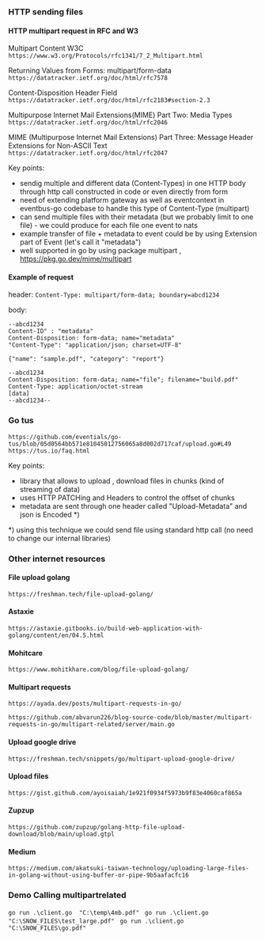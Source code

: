 ### HTTP sending files

#### HTTP multipart request in RFC and W3

Multipart Content W3C
`https://www.w3.org/Protocols/rfc1341/7_2_Multipart.html`

 Returning Values from Forms: multipart/form-data
`https://datatracker.ietf.org/doc/html/rfc7578`

Content-Disposition Header Field
`https://datatracker.ietf.org/doc/html/rfc2183#section-2.3`

 Multipurpose Internet Mail Extensions(MIME) Part Two: Media Types
`https://datatracker.ietf.org/doc/html/rfc2046`

  MIME (Multipurpose Internet Mail Extensions) Part Three:
              Message Header Extensions for Non-ASCII Text
`https://datatracker.ietf.org/doc/html/rfc2047`

Key points:
- sendig multiple and different data (Content-Types) in one HTTP body through http call constructed in code or even directly from form
- need of extending platform gateway as well as eventcontext in eventbus-go codebase to handle this type of Content-Type (multipart)
- can send multiple files with their metadata (but we probably limit to one file) - we could produce for each file one event to nats
- example transfer of file + metadata to event could be by using Extension part of Event (let's call it "metadata")
- well supported in go by using package multipart , https://pkg.go.dev/mime/multipart

#### Example of request
header:
`Content-Type: multipart/form-data; boundary=abcd1234`

body:
```
--abcd1234
Content-ID" : "metadata"
Content-Disposition: form-data; name="metadata"
"Content-Type": "application/json; charset=UTF-8"

{"name": "sample.pdf", "category": "report"}

--abcd1234
Content-Disposition: form-data; name="file"; filename="build.pdf"
Content-Type: application/octet-stream
[data]
--abcd1234--
```

### Go tus
`https://github.com/eventials/go-tus/blob/05d0564bb571e81045012756065a8d002d717caf/upload.go#L49`
`https://tus.io/faq.html`

Key points:
- library that allows to upload , download files in chunks (kind of streaming of data)
- uses HTTP PATCHing and Headers to control the offset of chunks
- metadata are sent through one header called "Upload-Metadata" and json is Encoded *)

*) using this technique we could send file using standard http call (no need to change our internal libraries)

### Other internet resources
#### File upload golang
`https://freshman.tech/file-upload-golang/`

#### Astaxie
`https://astaxie.gitbooks.io/build-web-application-with-golang/content/en/04.5.html`

#### Mohitcare
`https://www.mohitkhare.com/blog/file-upload-golang/`

#### Multipart requests
`https://ayada.dev/posts/multipart-requests-in-go/`

`https://github.com/abvarun226/blog-source-code/blob/master/multipart-requests-in-go/multipart-related/server/main.go`

#### Upload google drive
`https://freshman.tech/snippets/go/multipart-upload-google-drive/`

#### Upload files
`https://gist.github.com/ayoisaiah/1e921f0934f5973b9f83e4060caf865a`

#### Zupzup
`https://github.com/zupzup/golang-http-file-upload-download/blob/main/upload.gtpl`

#### Medium
`https://medium.com/akatsuki-taiwan-technology/uploading-large-files-in-golang-without-using-buffer-or-pipe-9b5aafacfc16`


### Demo Calling multipartrelated
`go run .\client.go  "C:\temp\4mb.pdf" `
`go run .\client.go  "C:\SNOW_FILES\test_large.pdf" `
`go run .\client.go  "C:\SNOW_FILES\go.pdf" `

